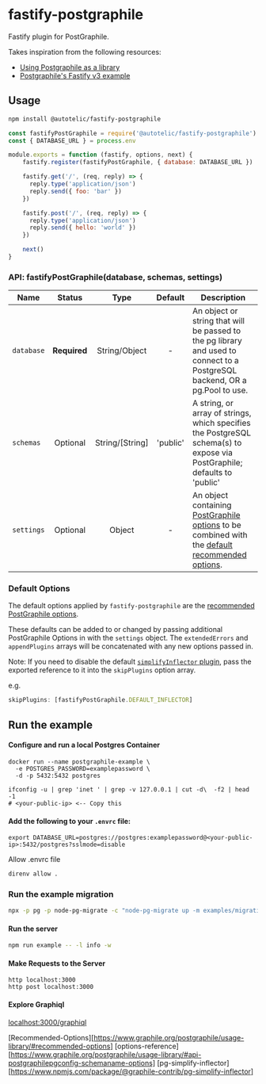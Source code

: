 # fastify-postgraphile

Fastify plugin for PostGraphile.

Takes inspiration from the following resources:
- [Using Postgraphile as a library](https://www.graphile.org/postgraphile/usage-library)
- [Postgraphile's Fastify v3 example](https://github.com/graphile/postgraphile/blob/v4/examples/servers/fastify3/rum-and-raisin.ts)

## Usage

```sh
npm install @autotelic/fastify-postgraphile
```

```js
const fastifyPostGraphile = require('@autotelic/fastify-postgraphile')
const { DATABASE_URL } = process.env

module.exports = function (fastify, options, next) {
    fastify.register(fastifyPostGraphile, { database: DATABASE_URL })

    fastify.get('/', (req, reply) => {
      reply.type('application/json')
      reply.send({ foo: 'bar' })
    })

    fastify.post('/', (req, reply) => {
      reply.type('application/json')
      reply.send({ hello: 'world' })
    })

    next()
}
```

### API: fastifyPostGraphile(database, schemas, settings)

| Name | Status | Type | Default | Description |
| ------- | :---: | :---: | :---: | --- |
| `database` | **Required** | String/Object | - | An object or string that will be passed to the pg library and used to connect to a PostgreSQL backend, OR a pg.Pool to use. |
| `schemas` | Optional | String/[String] | 'public' | A string, or array of strings, which specifies the PostgreSQL schema(s) to expose via PostGraphile; defaults to 'public' |
| `settings` | Optional | Object | - | An object containing [PostGraphile options](options-reference) to be combined with the [default recommended options](Recommended-Options). |

### Default Options

The default options applied by `fastify-postgraphile` are the [recommended PostGraphile options](Recommended-Options).

These defaults can be added to or changed by passing additional PostGraphile Options in with the `settings` object. The `extendedErrors` and `appendPlugins` arrays will be concatenated with any new options passed in.

Note: If you need to disable the default [`simplifyInflector` plugin](pg-simplify-inflector), pass the exported reference to it into the `skipPlugins` option array. 

e.g.
```js
skipPlugins: [fastifyPostGraphile.DEFAULT_INFLECTOR]
```

## Run the example

#### Configure and run a local Postgres Container
```
docker run --name postgraphile-example \
  -e POSTGRES_PASSWORD=examplepassword \
  -d -p 5432:5432 postgres
```
```
ifconfig -u | grep 'inet ' | grep -v 127.0.0.1 | cut -d\  -f2 | head -1
# <your-public-ip> <-- Copy this
```
#### Add the following to your `.envrc` file:
`export DATABASE_URL=postgres://postgres:examplepassword@<your-public-ip>:5432/postgres?sslmode=disable`

Allow .envrc file
```sh
direnv allow .
```
### Run the example migration
```sh
npx -p pg -p node-pg-migrate -c "node-pg-migrate up -m examples/migrations"
```

#### Run the server
```sh
npm run example -- -l info -w
```

#### Make Requests to the Server
```
http localhost:3000
http post localhost:3000
```

#### Explore Graphiql

[localhost:3000/graphiql](localhost:3000/graphiql)

[Recommended-Options][https://www.graphile.org/postgraphile/usage-library/#recommended-options]
[options-reference][https://www.graphile.org/postgraphile/usage-library/#api-postgraphilepgconfig-schemaname-options]
[pg-simplify-inflector][https://www.npmjs.com/package/@graphile-contrib/pg-simplify-inflector]